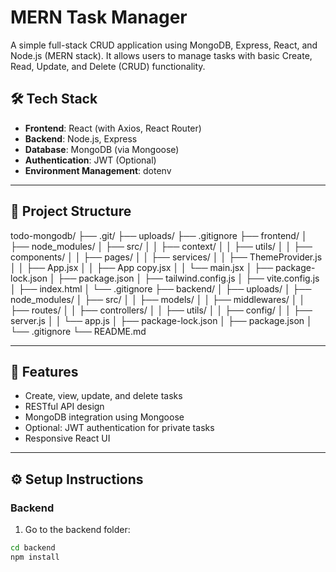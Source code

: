 # MERN Task Manager

A simple full-stack CRUD application using MongoDB, Express, React, and Node.js (MERN stack). It allows users to manage tasks with basic Create, Read, Update, and Delete (CRUD) functionality.

## 🛠 Tech Stack

- **Frontend**: React (with Axios, React Router)
- **Backend**: Node.js, Express
- **Database**: MongoDB (via Mongoose)
- **Authentication**: JWT (Optional)
- **Environment Management**: dotenv

---

## 📂 Project Structure

todo-mongodb/
├── .git/
├── uploads/
├── .gitignore
├── frontend/
│   ├── node_modules/
│   ├── src/
│   │   ├── context/
│   │   ├── utils/
│   │   ├── components/
│   │   ├── pages/
│   │   ├── services/
│   │   ├── ThemeProvider.js
│   │   ├── App.jsx
│   │   ├── App copy.jsx
│   │   └── main.jsx
│   ├── package-lock.json
│   ├── package.json
│   ├── tailwind.config.js
│   ├── vite.config.js
│   ├── index.html
│   └── .gitignore
├── backend/
│   ├── uploads/
│   ├── node_modules/
│   ├── src/
│   │   ├── models/
│   │   ├── middlewares/
│   │   ├── routes/
│   │   ├── controllers/
│   │   ├── utils/
│   │   ├── config/
│   │   ├── server.js
│   │   └── app.js
│   ├── package-lock.json
│   ├── package.json
│   └── .gitignore
└── README.md

---

## 🚀 Features

- Create, view, update, and delete tasks
- RESTful API design
- MongoDB integration using Mongoose
- Optional: JWT authentication for private tasks
- Responsive React UI

---

## ⚙️ Setup Instructions

### Backend

1. Go to the backend folder:

```bash
cd backend
npm install



